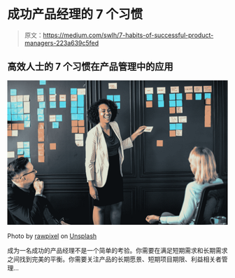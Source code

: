 # 成功产品经理的 7 个习惯

> 原文：<https://medium.com/swlh/7-habits-of-successful-product-managers-223a639c5fed>

## 高效人士的 7 个习惯在产品管理中的应用

![](img/270e560456160e375749549cfef7027b.png)

Photo by [rawpixel](https://unsplash.com/@rawpixel?utm_source=medium&utm_medium=referral) on [Unsplash](https://unsplash.com?utm_source=medium&utm_medium=referral)

成为一名成功的产品经理不是一个简单的考验。你需要在满足短期需求和长期需求之间找到完美的平衡。你需要关注产品的长期愿景、短期项目期限、利益相关者管理…